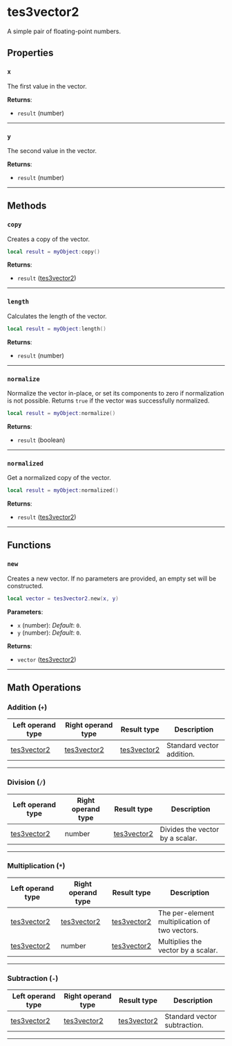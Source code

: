 <!---
	This file is autogenerated. Do not edit this file manually. Your changes will be ignored.
	More information: https://github.com/MWSE/MWSE/tree/master/docs
-->

# tes3vector2

A simple pair of floating-point numbers.

## Properties

### `x`

The first value in the vector.

**Returns**:

* `result` (number)

***

### `y`

The second value in the vector.

**Returns**:

* `result` (number)

***

## Methods

### `copy`

Creates a copy of the vector.

```lua
local result = myObject:copy()
```

**Returns**:

* `result` ([tes3vector2](../../types/tes3vector2))

***

### `length`

Calculates the length of the vector.

```lua
local result = myObject:length()
```

**Returns**:

* `result` (number)

***

### `normalize`

Normalize the vector in-place, or set its components to zero if normalization is not possible. Returns `true` if the vector was successfully normalized.

```lua
local result = myObject:normalize()
```

**Returns**:

* `result` (boolean)

***

### `normalized`

Get a normalized copy of the vector.

```lua
local result = myObject:normalized()
```

**Returns**:

* `result` ([tes3vector2](../../types/tes3vector2))

***

## Functions

### `new`

Creates a new vector. If no parameters are provided, an empty set will be constructed.

```lua
local vector = tes3vector2.new(x, y)
```

**Parameters**:

* `x` (number): *Default*: `0`.
* `y` (number): *Default*: `0`.

**Returns**:

* `vector` ([tes3vector2](../../types/tes3vector2))

***

## Math Operations

### Addition (`+`)

| Left operand type | Right operand type | Result type | Description |
| ----------------- | ------------------ | ----------- | ----------- |
| [tes3vector2](../../types/tes3vector2) | [tes3vector2](../../types/tes3vector2) | [tes3vector2](../../types/tes3vector2) | Standard vector addition. |

***

### Division (`/`)

| Left operand type | Right operand type | Result type | Description |
| ----------------- | ------------------ | ----------- | ----------- |
| [tes3vector2](../../types/tes3vector2) | number | [tes3vector2](../../types/tes3vector2) | Divides the vector by a scalar. |

***

### Multiplication (`*`)

| Left operand type | Right operand type | Result type | Description |
| ----------------- | ------------------ | ----------- | ----------- |
| [tes3vector2](../../types/tes3vector2) | [tes3vector2](../../types/tes3vector2) | [tes3vector2](../../types/tes3vector2) | The per-element multiplication of two vectors. |
| [tes3vector2](../../types/tes3vector2) | number | [tes3vector2](../../types/tes3vector2) | Multiplies the vector by a scalar. |

***

### Subtraction (`-`)

| Left operand type | Right operand type | Result type | Description |
| ----------------- | ------------------ | ----------- | ----------- |
| [tes3vector2](../../types/tes3vector2) | [tes3vector2](../../types/tes3vector2) | [tes3vector2](../../types/tes3vector2) | Standard vector subtraction. |

***

